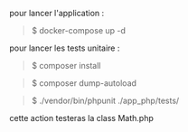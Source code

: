 pour lancer l'application :
  >$ docker-compose up -d

pour lancer les tests unitaire :
  >$ composer install

  >$ composer dump-autoload
  
  >$ ./vendor/bin/phpunit ./app_php/tests/

cette action testeras la class Math.php